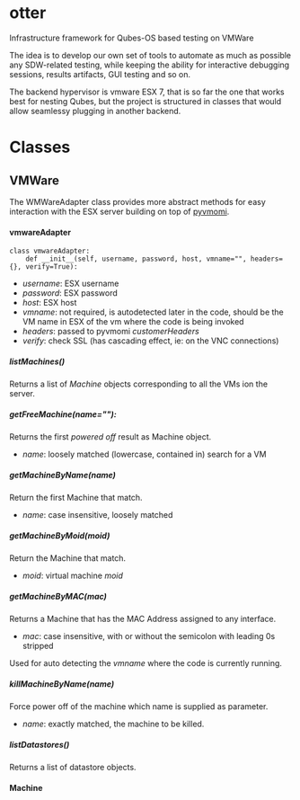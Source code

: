 # otter
Infrastructure framework for Qubes-OS based testing on VMWare

The idea is to develop our own set of tools to automate as much as possible any SDW-related testing, while keeping the ability for interactive debugging sessions, results artifacts, GUI testing and so on.

The backend hypervisor is vmware ESX 7, that is so far the one that works best for nesting Qubes, but the project is structured in classes that would allow seamlessy plugging in another backend.

# Classes
## VMWare
The WMWareAdapter class provides more abstract methods for easy interaction with the ESX server building on top of [pyvmomi](https://github.com/vmware/pyvmomi).

#### vmwareAdapter
```
class vmwareAdapter:
    def __init__(self, username, password, host, vmname="", headers={}, verify=True):
```
 * *username*: ESX username
 * *password*: ESX password
 * *host*: ESX host
 * *vmname*: not required, is autodetected later in the code, should be the VM name in ESX of the vm where the code is being invoked
 * *headers*: passed to pyvmomi *customerHeaders*
 * *verify*: check SSL (has cascading effect, ie: on the VNC connections)

##### listMachines()
Returns a list of *Machine* objects corresponding to all the VMs ion the server.

##### getFreeMachine(name=""):
Returns the first _powered off_ result as Machine object.
 * *name*: loosely matched (lowercase, contained in) search for a VM

##### getMachineByName(name)
Return the first Machine that match.
 * *name*: case insensitive, loosely matched

##### getMachineByMoid(moid)
Return the Machine that match.
 * *moid*: virtual machine _moid_

##### getMachineByMAC(mac)
Returns a Machine that has the MAC Address assigned to any interface.
 * *mac*: case insensitive, with or without the semicolon with leading 0s stripped

Used for auto detecting the *vmname* where the code is currently running.

##### killMachineByName(name)
Force power off of the machine which name is supplied as parameter.
 * *name*: exactly matched, the machine to be killed.

##### listDatastores()
Returns a list of datastore objects.

#### Machine
